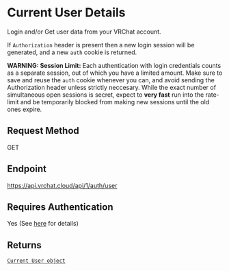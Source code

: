 # Current User Details

Login and/or Get user data from your VRChat account.

If `Authorization` header is present then a new login session will be generated, and a new `auth` cookie is returned.

**WARNING: Session Limit:** Each authentication with login credentials counts as a separate session, out of which you have a limited amount. Make sure to save and reuse the `auth` cookie whenever you can, and avoid sending the Authorization header unless strictly neccesary. While the exact number of simultaneous open sessions is secret, expect to **very fast** run into the rate-limit and be temporarily blocked from making new sessions until the old ones expire.

## Request Method
GET

## Endpoint
https://api.vrchat.cloud/api/1/auth/user

## Requires Authentication
Yes (See [here](/GettingStarted/QuickStart?id=authorization) for details)

## Returns

[`Current User object`](/Objects/User.md#current-user-object)
